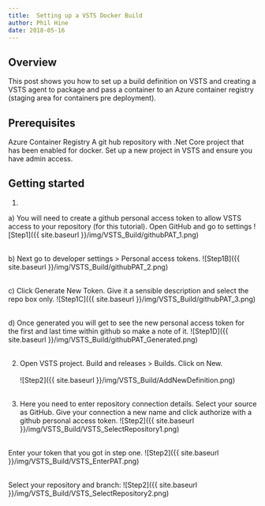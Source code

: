 ```yaml
---
title:  Setting up a VSTS Docker Build
author: Phil Hine
date: 2018-05-16
--- 
```


## Overview
This post shows you how to set up a build definition on VSTS and creating a VSTS agent to package and pass a container to an Azure container registry (staging area for containers pre deployment). 

## Prerequisites
Azure Container Registry
A git hub repository with .Net Core project that has been enabled for docker.
Set up a new project in VSTS and ensure you have admin access.

## Getting started
1)
a) You will need to create a github personal access token to allow VSTS access to your repository (for this tutorial). Open GitHub and go to settings
![Step1]({{ site.baseurl }}/img/VSTS_Build/githubPAT_1.png)<br/><br/>

b) Next go to developer settings > Personal access tokens.
![Step1B]({{ site.baseurl }}/img/VSTS_Build/githubPAT_2.png)<br/><br/>

c) Click Generate New Token. Give it a sensible description and select the repo box only.
![Step1C]({{ site.baseurl }}/img/VSTS_Build/githubPAT_3.png)<br/><br/>

d) Once generated you will get to see the new personal access token for the first and last time within github so make a note of it.
![Step1D]({{ site.baseurl }}/img/VSTS_Build/githubPAT_Generated.png)<br/><br/>

2) Open VSTS project. Build and releases > Builds. Click on New.<br/><br/>
![Step2]({{ site.baseurl }}/img/VSTS_Build/AddNewDefinition.png)<br/><br/>

3) Here you need to enter repository connection details. Select your source as GitHub. Give your connection a new name and click authorize with a github personal access token.
![Step2]({{ site.baseurl }}/img/VSTS_Build/VSTS_SelectRepository1.png)<br/><br/>

Enter your token that you got in step one.
![Step2]({{ site.baseurl }}/img/VSTS_Build/VSTS_EnterPAT.png)<br/><br/>

Select your repository and branch:
![Step2]({{ site.baseurl }}/img/VSTS_Build/VSTS_SelectRepository2.png)<br/><br/>